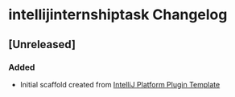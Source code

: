 <!-- Keep a Changelog guide -> https://keepachangelog.com -->

# intellijinternshiptask Changelog

## [Unreleased]
### Added
- Initial scaffold created from [IntelliJ Platform Plugin Template](https://github.com/JetBrains/intellij-platform-plugin-template)
